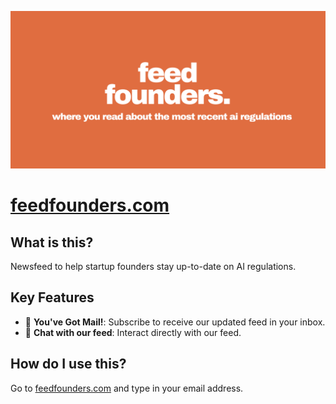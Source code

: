 ![og image](https://github.com/heeyunjeon/feedfounders/blob/main/static/images/cover.png)

# [feedfounders.com](https://feedfounders.com)

## What is this?

Newsfeed to help startup founders stay up-to-date on AI regulations. 

## Key Features

- 📩 **You've Got Mail!**: Subscribe to receive our updated feed in your inbox.
- 💬 **Chat with our feed**: Interact directly with our feed.

## How do I use this?

Go to [feedfounders.com](https://feedfounders.com) and type in your email address.


